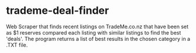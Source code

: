 # trademe-deal-finder
Web Scraper that finds recent listings on TradeMe.co.nz that have been set as $1 reserves compared each listing with similar listings to find the best 'deals'. The program returns a list of best results in the chosen category in a .TXT file.
